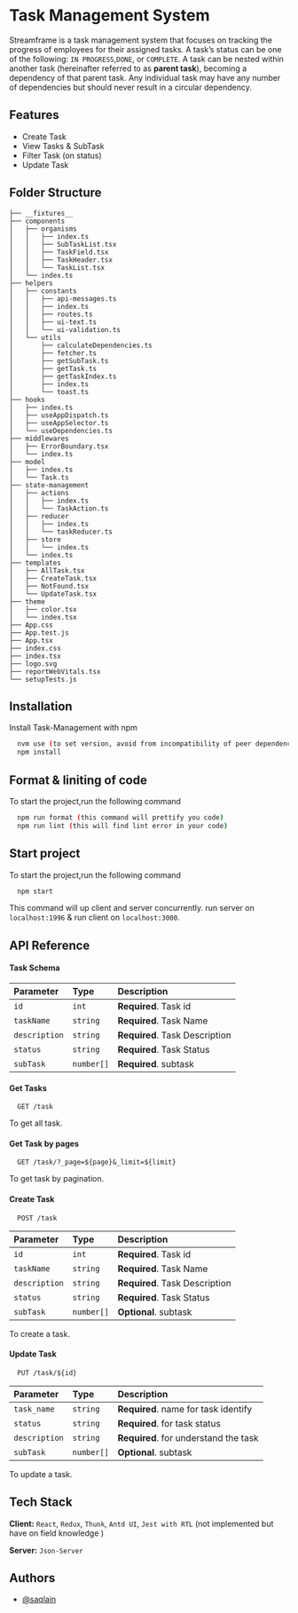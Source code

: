 
# Task Management System

Streamframe is a task management system that focuses on
tracking the progress of employees for their assigned tasks. A task’s status can be one of the
following: `IN PROGRESS`,`DONE`, or `COMPLETE`. A task can be nested within another task
(hereinafter referred to as **parent task**), becoming a dependency of that parent task. Any
individual task may have any number of dependencies but should never result in a circular
dependency.


## Features

- Create Task
- View Tasks & SubTask
- Filter Task (on status)
- Update Task

## Folder Structure
```.
├── __fixtures__
├── components
│   ├── organisms
│   │   ├── index.ts
│   │   ├── SubTaskList.tsx
│   │   ├── TaskField.tsx
│   │   ├── TaskHeader.tsx
│   │   └── TaskList.tsx
│   └── index.ts
├── helpers
│   ├── constants
│   │   ├── api-messages.ts
│   │   ├── index.ts
│   │   ├── routes.ts
│   │   ├── ui-text.ts
│   │   └── ui-validation.ts
│   └── utils
│       ├── calculateDependencies.ts
│       ├── fetcher.ts
│       ├── getSubTask.ts
│       ├── getTask.ts
│       ├── getTaskIndex.ts
│       ├── index.ts
│       └── toast.ts
├── hooks
│   ├── index.ts
│   ├── useAppDispatch.ts
│   ├── useAppSelector.ts
│   └── useDependencies.ts
├── middlewares
│   ├── ErrorBoundary.tsx
│   └── index.ts
├── model
│   ├── index.ts
│   └── Task.ts
├── state-management
│   ├── actions
│   │   ├── index.ts
│   │   └── TaskAction.ts
│   ├── reducer
│   │   ├── index.ts
│   │   └── taskReducer.ts
│   ├── store
│   │   └── index.ts
│   └── index.ts
├── templates
│   ├── AllTask.tsx
│   ├── CreateTask.tsx
│   ├── NotFound.tsx
│   └── UpdateTask.tsx
├── theme
│   ├── color.tsx
│   └── index.tsx
├── App.css
├── App.test.js
├── App.tsx
├── index.css
├── index.tsx
├── logo.svg
├── reportWebVitals.tsx
└── setupTests.js
```
## Installation

Install Task-Management with npm

```bash
  nvm use (to set version, avoid from incompatibility of peer dependencies)
  npm install
```
## Format & liniting of code
To start the project,run the following command
```bash
  npm run format (this command will prettify you code)
  npm run lint (this will find lint error in your code)
```
## Start project
To start the project,run the following command
```bash
  npm start
```

This command will up client and server concurrently.
run server on ```localhost:1996``` & run client on ```localhost:3000```.

## API Reference

#### Task Schema

| Parameter | Type     | Description                |
| :-------- | :------- | :------------------------- |
| `id`      | `int`    | **Required**. Task id      |
| `taskName`    | `string` | **Required**. Task Name    |
| `description`   | `string`    | **Required**. Task Description |
| `status`    | `string`    | **Required**. Task Status    |
| `subTask`| `number[]`    | **Required**. subtask |


#### Get Tasks

```http
  GET /task
```

To get all task.

#### Get Task by pages

```http
  GET /task/?_page=${page}&_limit=${limit}
```

To get task by pagination.

#### Create Task

```http
  POST /task
```

| Parameter | Type     | Description                       |
| :-------- | :------- | :-------------------------------- |
| `id`      | `int`    | **Required**. Task id      |
| `taskName`    | `string` | **Required**. Task Name    |
| `description`   | `string`    | **Required**. Task Description |
| `status`    | `string`    | **Required**. Task Status    |
| `subTask`| `number[]`    | **Optional**. subtask |

To create a task.


#### Update Task

```http
  PUT /task/${id}
```

| Parameter | Type     | Description                       |
| :-------- | :------- | :-------------------------------- |
| `task_name`      | `string` | **Required**. name for task identify |
| `status`      | `string` | **Required**.  for task status |
| `description`      | `string` | **Required**. for understand the task |
| `subTask`| `number[]`    | **Optional**. subtask |

To update a task.

## Tech Stack
**Client:** `React`, `Redux`, `Thunk`, `Antd UI`, `Jest with RTL` (not implemented but have on field knowledge )

**Server:** `Json-Server`
## Authors

- [@saqlain](https://www.github.com/saqlain11)

